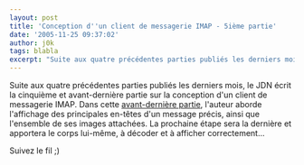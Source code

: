 ```yaml
---
layout: post
title: 'Conception d''un client de messagerie IMAP - 5ième partie'
date: '2005-11-25 09:37:02'
author: j0k
tags: blabla
excerpt: "Suite aux quatre précédentes parties publiés les derniers mois, le JDN écrit la cinquième et avant-dernière partie sur la conception d'un client de messagerie IMAP.     \nDans cette [avant-dernière partie](http://developpeur.journaldunet.com/tutoriel/php/051125-php-email-imap-lecteur-5-entetes.shtml), l'auteur aborde l'affichage des principales en-têtes      …"
---
```


Suite aux quatre précédentes parties publiés les derniers mois, le JDN écrit la cinquième et avant-dernière partie sur la conception d'un client de messagerie IMAP.
Dans cette [avant-dernière partie](http://developpeur.journaldunet.com/tutoriel/php/051125-php-email-imap-lecteur-5-entetes.shtml), l'auteur aborde l'affichage des principales en-têtes d'un message précis, ainsi que l'ensemble de ses images attachées.   La prochaine étape sera la dernière et apportera le corps lui-même, à décoder et à afficher correctement...

Suivez le fil ;)
